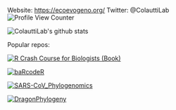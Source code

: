 Website: https://ecoevogeno.org/
Twitter: @ColauttiLab
![Profile View Counter](https://komarev.com/ghpvc/?username=ColauttiLab&color=ff69b4&style=for-the-badge)

![ColauttiLab's github stats](https://github-readme-stats.vercel.app/api?username=colauttilab&theme=dracula)

Popular repos:

[![R Crash Course for Biologists (Book)](https://github-readme-stats.vercel.app/api/pin/?username=colauttilab&repo=RCrashCourse_Book&theme=dracula)](https://github.com/ColauttiLab/RCrashCourse_Book)

[![baRcodeR](https://github-readme-stats.vercel.app/api/pin/?username=ropensci&repo=baRcodeR&theme=dracula)](https://github.com/ropensci/baRcodeR)

[![SARS-CoV_Phylogenomics](https://github-readme-stats.vercel.app/api/pin/?username=colauttilab&repo=SARS-CoV_Phylogenomics&theme=dracula)](https://github.com/ColauttiLab/SARS-CoV_Phylogenomics)

[![DragonPhylogeny](https://github-readme-stats.vercel.app/api/pin/?username=colauttilab&repo=DragonPhylogeny&theme=dracula)](https://github.com/ColauttiLab/DragonPhylogeny)



